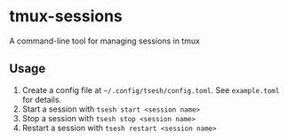 # tmux-sessions

A command-line tool for managing sessions in tmux

## Usage

1. Create a config file at `~/.config/tsesh/config.toml`. See `example.toml` for details.
2. Start a session with `tsesh start <session name>`
3. Stop a session with `tsesh stop <session name>`
4. Restart a session with `tsesh restart <session name>`
